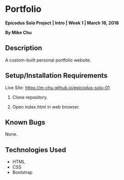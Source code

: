 # Portfolio

**Epicodus Solo Project | Intro | Week 1 | March 16, 2018**

**By Mike Chu**

## Description

A custom-built personal portfolio website.

## Setup/Installation Requirements

Live Site: https://m-chu.github.io/epicodus-solo-01

1. Clone repository.

2. Open index.html in web browser.

## Known Bugs

None.

## Technologies Used

- HTML
- CSS
- Bootstrap
